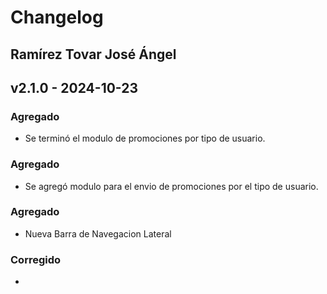 # Changelog

## Ramírez Tovar José Ángel
## v2.1.0 - 2024-10-23

### Agregado
- Se terminó el modulo de promociones por tipo de usuario.


### Agregado
- Se agregó modulo para el envio de promociones por el tipo de usuario.


### Agregado
- Nueva Barra de Navegacion Lateral

### Corregido
- 
